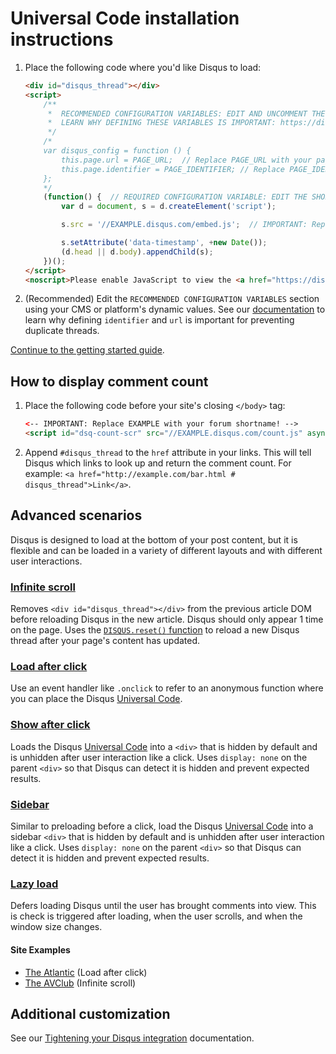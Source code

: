 # Universal Code installation instructions

1. Place the following code where you'd like Disqus to load:

	```html
	<div id="disqus_thread"></div>
	<script>
	    /**
	     *  RECOMMENDED CONFIGURATION VARIABLES: EDIT AND UNCOMMENT THE SECTION BELOW TO INSERT DYNAMIC VALUES FROM YOUR PLATFORM OR CMS.
	     *  LEARN WHY DEFINING THESE VARIABLES IS IMPORTANT: https://disqus.com/admin/universalcode/#configuration-variables
	     */
	    /*
	    var disqus_config = function () {
	        this.page.url = PAGE_URL;  // Replace PAGE_URL with your page's canonical URL variable
	        this.page.identifier = PAGE_IDENTIFIER; // Replace PAGE_IDENTIFIER with your page's unique identifier variable
	    };
	    */
	    (function() {  // REQUIRED CONFIGURATION VARIABLE: EDIT THE SHORTNAME BELOW
	        var d = document, s = d.createElement('script');

	        s.src = '//EXAMPLE.disqus.com/embed.js';  // IMPORTANT: Replace EXAMPLE with your forum shortname!

	        s.setAttribute('data-timestamp', +new Date());
	        (d.head || d.body).appendChild(s);
	    })();
	</script>
	<noscript>Please enable JavaScript to view the <a href="https://disqus.com/?ref_noscript" rel="nofollow">comments powered by Disqus.</a></noscript>
	```

2. (Recommended) Edit the `RECOMMENDED CONFIGURATION VARIABLES` section using your CMS or platform's dynamic values. See our [documentation](https://help.disqus.com/customer/en/portal/articles/2158629) to learn why defining `identifier` and `url` is important for preventing duplicate threads.

[Continue to the getting started guide](https://help.disqus.com/customer/portal/articles/1264625-getting-started).

## How to display comment count

1. Place the following code before your site's closing `</body>` tag:

	```html
	<-- IMPORTANT: Replace EXAMPLE with your forum shortname! -->
	<script id="dsq-count-scr" src="//EXAMPLE.disqus.com/count.js" async></script>
	```
2. Append `#disqus_thread` to the `href` attribute in your links. This will tell Disqus which links to look up and return the comment count. For example: `<a href="http://example.com/bar.html # disqus_thread">Link</a>`.

## Advanced scenarios

Disqus is designed to load at the bottom of your post content, but it is flexible and can be loaded in a variety of different layouts and with different user interactions.

### [Infinite scroll](infinite_scroll_template.html)

Removes `<div id="disqus_thread"></div>` from the previous article DOM before reloading Disqus in the new article. Disqus should only appear 1 time on the page. Uses the [`DISQUS.reset()` function](https://help.disqus.com/customer/en/portal/articles/472107-using-disqus-on-ajax-sites) to reload a new Disqus thread after your page's content has updated.

### [Load after click](load_after_click_template.html)

Use an event handler like `.onclick` to refer to an anonymous function where you can place the Disqus [Universal Code](https://disqus.com/admin/universalcode/).

### [Show after click](show_after_click_template.html)

Loads the Disqus [Universal Code](https://disqus.com/admin/universalcode/) into a `<div>` that is hidden by default and is unhidden after user interaction like a click. Uses `display: none` on the parent `<div>` so that Disqus can detect it is hidden and prevent expected results.

### [Sidebar](sidebar_template.html)

Similar to preloading before a click, load the Disqus [Universal Code](https://disqus.com/admin/universalcode/) into a sidebar `<div>` that is hidden by default and is unhidden after user interaction like a click. Uses `display: none` on the parent `<div>` so that Disqus can detect it is hidden and prevent expected results.

### [Lazy load](lazy_load_template.html)

Defers loading Disqus until the user has brought comments into view. This is check is triggered after loading, when the user scrolls, and when the window size changes.

#### Site Examples
- [The Atlantic](https://www.theatlantic.com/technology/archive/2017/03/trump-android-tweets/520869/) (Load after click)
- [The AVClub](http://www.avclub.com/article/sam-coffey-and-iron-lungs-channel-clash-talk-2-her-251891) (Infinite scroll)

## Additional customization

See our [Tightening your Disqus integration](https://help.disqus.com/customer/portal/articles/565624-tightening-your-disqus-integration) documentation.
